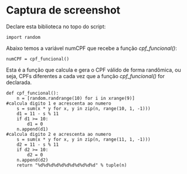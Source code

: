 # Captura de screenshot

Declare esta biblioteca no topo do script:
```
import random
```

Abaixo temos a variável numCPF que recebe a função <i>cpf_funcional()</i>:
```
numCPF = cpf_funcional()
```

Esta é a função que calcula e gera o CPF válido de forma randômica, ou seja, CPFs diferentes a cada vez que a função <i>cpf_funcional()</i> for declarada.
```
def cpf_funcional():                                                                                             
    n = [random.randrange(10) for i in xrange(9)]                                                                                            
#calcula digito 1 e acrescenta ao numero
    s = sum(x * y for x, y in zip(n, range(10, 1, -1)))
    d1 = 11 - s % 11
    if d1 >= 10:
        d1 = 0
    n.append(d1)                                                                                                
#calcula digito 2 e acrescenta ao numero
    s = sum(x * y for x, y in zip(n, range(11, 1, -1)))
    d2 = 11 - s % 11
    if d2 >= 10:
        d2 = 0
    n.append(d2)                                                                                         
    return "%d%d%d%d%d%d%d%d%d%d%d" % tuple(n)
```

